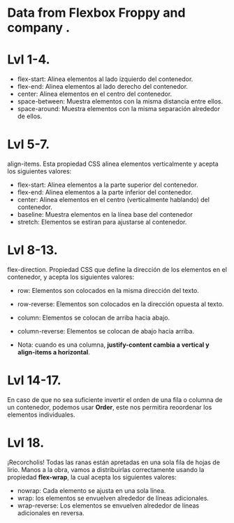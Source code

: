 # Data from Flexbox Froppy and company .

# Lvl 1-4.
 * flex-start: Alinea elementos al lado izquierdo del contenedor.
 * flex-end: Alinea elementos al lado derecho del contenedor.
 * center: Alinea elementos en el centro del contenedor.
 * space-between: Muestra elementos con la misma distancia entre ellos.
 * space-around: Muestra elementos con la misma separación alrededor de ellos.

# Lvl 5-7.
 align-items. Esta propiedad CSS alinea elementos verticalmente y acepta los siguientes valores:
 * flex-start: Alinea elementos a la parte superior del contenedor.
 * flex-end: Alinea elementos a la parte inferior del contenedor.
 * center: Alinea elementos en el centro (verticalmente hablando) del contenedor.
 * baseline: Muestra elementos en la línea base del contenedor
 * stretch: Elementos se estiran para ajustarse al contenedor.

# Lvl 8-13.
flex-direction. Propiedad CSS que define la dirección de los elementos en el contenedor, y acepta los siguientes valores:
 * row: Elementos son colocados en la misma dirección del texto.
 * row-reverse: Elementos son colocados en la dirección opuesta al texto.
 * column: Elementos se colocan de arriba hacia abajo.
 * column-reverse: Elementos se colocan de abajo hacia arriba.

 * Nota: cuando es una columna, **justify-content cambia a vertical y align-items a horizontal**.

# Lvl 14-17.
En caso de que no sea suficiente invertir el orden de una fila o columna de un contenedor, podemos usar **Order**, este nos permitira reoordenar los elementos individuales.

# Lvl 18.
¡Recorcholis! Todas las ranas están apretadas en una sola fila de hojas de lirio. Manos a la obra, vamos a distribuirlas correctamente usando la propiedad **flex-wrap**, la cual acepta los siguientes valores:

 * nowrap: Cada elemento se ajusta en una sola línea.
 * wrap: los elementos se envuelven alrededor de líneas adicionales.
 * wrap-reverse: Los elementos se envuelven alrededor de líneas adicionales en reversa.